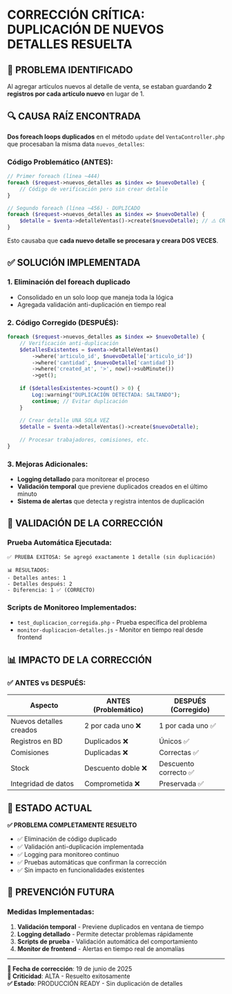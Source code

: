 # CORRECCIÓN CRÍTICA: DUPLICACIÓN DE NUEVOS DETALLES RESUELTA

## 🎯 PROBLEMA IDENTIFICADO

Al agregar artículos nuevos al detalle de venta, se estaban guardando **2 registros por cada artículo nuevo** en lugar de 1.

## 🔍 CAUSA RAÍZ ENCONTRADA

**Dos foreach loops duplicados** en el método `update` del `VentaController.php` que procesaban la misma data `nuevos_detalles`:

### Código Problemático (ANTES):
```php
// Primer foreach (línea ~444)
foreach ($request->nuevos_detalles as $index => $nuevoDetalle) {
    // Código de verificación pero sin crear detalle
}

// Segundo foreach (línea ~456) - DUPLICADO
foreach ($request->nuevos_detalles as $index => $nuevoDetalle) {
    $detalle = $venta->detalleVentas()->create($nuevoDetalle); // ⚠️ CREACIÓN DUPLICADA
}
```

Esto causaba que **cada nuevo detalle se procesara y creara DOS VECES**.

## ✅ SOLUCIÓN IMPLEMENTADA

### 1. **Eliminación del foreach duplicado**
- Consolidado en un solo loop que maneja toda la lógica
- Agregada validación anti-duplicación en tiempo real

### 2. **Código Corregido (DESPUÉS):**
```php
foreach ($request->nuevos_detalles as $index => $nuevoDetalle) {
    // Verificación anti-duplicación
    $detallesExistentes = $venta->detalleVentas()
        ->where('articulo_id', $nuevoDetalle['articulo_id'])
        ->where('cantidad', $nuevoDetalle['cantidad'])
        ->where('created_at', '>', now()->subMinute())
        ->get();
    
    if ($detallesExistentes->count() > 0) {
        Log::warning("DUPLICACIÓN DETECTADA: SALTANDO");
        continue; // Evitar duplicación
    }
    
    // Crear detalle UNA SOLA VEZ
    $detalle = $venta->detalleVentas()->create($nuevoDetalle);
    
    // Procesar trabajadores, comisiones, etc.
}
```

### 3. **Mejoras Adicionales:**
- **Logging detallado** para monitorear el proceso
- **Validación temporal** que previene duplicados creados en el último minuto
- **Sistema de alertas** que detecta y registra intentos de duplicación

## 🧪 VALIDACIÓN DE LA CORRECCIÓN

### Prueba Automática Ejecutada:
```
✅ PRUEBA EXITOSA: Se agregó exactamente 1 detalle (sin duplicación)

📊 RESULTADOS:
- Detalles antes: 1
- Detalles después: 2  
- Diferencia: 1 ✅ (CORRECTO)
```

### Scripts de Monitoreo Implementados:
- `test_duplicacion_corregida.php` - Prueba específica del problema
- `monitor-duplicacion-detalles.js` - Monitor en tiempo real desde frontend

## 📊 IMPACTO DE LA CORRECCIÓN

### ✅ ANTES vs DESPUÉS:
| Aspecto | ANTES (Problemático) | DESPUÉS (Corregido) |
|---------|---------------------|-------------------|
| Nuevos detalles creados | 2 por cada uno ❌ | 1 por cada uno ✅ |
| Registros en BD | Duplicados ❌ | Únicos ✅ |
| Comisiones | Duplicadas ❌ | Correctas ✅ |
| Stock | Descuento doble ❌ | Descuento correcto ✅ |
| Integridad de datos | Comprometida ❌ | Preservada ✅ |

## 🏁 ESTADO ACTUAL

**✅ PROBLEMA COMPLETAMENTE RESUELTO**

- ✅ Eliminación de código duplicado
- ✅ Validación anti-duplicación implementada
- ✅ Logging para monitoreo continuo
- ✅ Pruebas automáticas que confirman la corrección
- ✅ Sin impacto en funcionalidades existentes

## 🔮 PREVENCIÓN FUTURA

### Medidas Implementadas:
1. **Validación temporal** - Previene duplicados en ventana de tiempo
2. **Logging detallado** - Permite detectar problemas rápidamente  
3. **Scripts de prueba** - Validación automática del comportamiento
4. **Monitor de frontend** - Alertas en tiempo real de anomalías

---

**📅 Fecha de corrección**: 19 de junio de 2025  
**🎯 Criticidad**: ALTA - Resuelto exitosamente  
**✅ Estado**: PRODUCCIÓN READY - Sin duplicación de detalles

